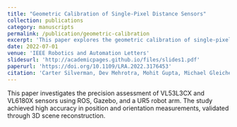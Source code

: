 ```yaml
---
title: "Geometric Calibration of Single-Pixel Distance Sensors"
collection: publications
category: manuscripts
permalink: /publication/geometric-calibration
excerpt: 'This paper explores the geometric calibration of single-pixel distance sensors using ROS and Gazebo.'
date: 2022-07-01
venue: 'IEEE Robotics and Automation Letters'
slidesurl: 'http://academicpages.github.io/files/slides1.pdf'
paperurl: 'https://doi.org/10.1109/LRA.2022.3176453'
citation: 'Carter Silverman, Dev Mehrotra, Mohit Gupta, Michael Gleicher. (2022). &quot;Geometric Calibration of Single-Pixel Distance Sensors.&quot; <i>IEEE Robotics and Automation Letters</i>. 7(3).'
---
```


This paper investigates the precision assessment of VL53L3CX and VL6180X sensors using ROS, Gazebo, and a UR5 robot arm. The study achieved high accuracy in position and orientation measurements, validated through 3D scene reconstruction.